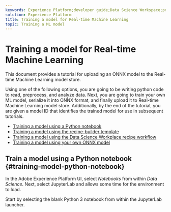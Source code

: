 ```yaml
---
keywords: Experience Platform;developer guide;Data Science Workspace;popular topics;Real time machine learning;node reference;
solution: Experience Platform
title: Training a model for Real-time Machine Learning
topic: Training a ML model
---
```


# Training a model for Real-time Machine Learning

This document provides a tutorial for uploading an ONNX model to the Real-time Machine Learning model store. 

Using one of the following options, you are going to be writing python code to read, preprocess, and analyze data. Next, you are going to train your own ML model, serialize it into ONNX format, and finally upload it to Real-time Machine Learning model store. Additionally, by the end of the tutorial, you are given a model ID that identifies the trained model for use in subsequent tutorials.

* [Training a model using a Python notebook](#training-model-python-notebook)
* [Training a model using the recipe-builder template]()
* [Training a model using the Data Science Workplace recipe workflow]()
* [Training a model using your own ONNX model]()

## Train a model using a Python notebook {#training-model-python-notebook}

In the Adobe Experience Platform UI, select *Notebooks* from within *Data Science*. Next, select JupyterLab and allows some time for the environment to load.

Start by selecting the blank Python 3 notebook from within the JupyterLab launcher.